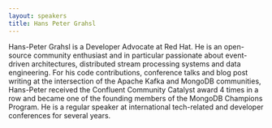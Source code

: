 ```yaml
---
layout: speakers
title: Hans Peter Grahsl
---
```

Hans-Peter Grahsl is a Developer Advocate at Red Hat. He is an open-source community enthusiast and in particular passionate about event-driven architectures, distributed stream processing systems and data engineering. 
For his code contributions, conference talks and blog post writing at the intersection of the Apache Kafka and MongoDB communities, Hans-Peter received the Confluent Community Catalyst award 4 times in a row and became one of the founding members of the MongoDB Champions Program. 
He is a regular speaker at international tech-related and developer conferences for several years.
